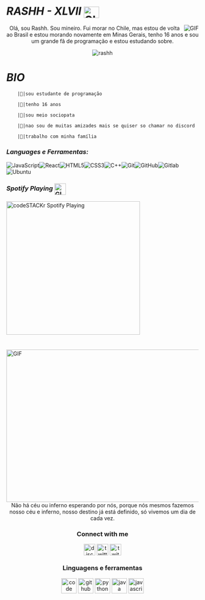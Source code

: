 














#                                                                     *RASHH - XLVII* <img align="center" alt="GIF" src="https://cdn.discordapp.com/attachments/756887281465557032/795764596086407188/brasil_flag.gif" width="40" height="30" />                              



<img align="right" alt="GIF" src="https://cdn.discordapp.com/attachments/784794074531364894/785040894578786304/e605bff4647a133f17044335c7fbdd02.gif" />

<p align="center">Olá, sou Rashh. Sou mineiro. Fui morar no Chile, mas estou de volta ao Brasil e estou morando novamente em Minas Gerais, tenho 16 anos e sou um grande fã de programação e estou estudando sobre. </p>

<p align="center"> <img src="https://komarev.com/ghpvc/?username=rashh&color=060606" alt="rashh" /> </p>

#                                                                   *BIO* 

        |🔰|sou estudante de programação

        |🔰|tenho 16 anos

        |🔰|sou meio sociopata

        |🔰|nao sou de muitas amizades mais se quiser so chamar no discord 

        |🔰|trabalho com minha família 



     
###  *Languages e Ferramentas:*
![JavaScript](https://img.shields.io/badge/-JavaScript-black?style=flat-square&logo=javascript)![React](https://img.shields.io/badge/-React-black?style=flat-square&logo=react)![HTML5](https://img.shields.io/badge/-HTML5-black?style=flat-square&logo=html5&logoColor=white)![CSS3](https://img.shields.io/badge/-CSS3-black?style=flat-square&logo=css3)![C++](https://img.shields.io/badge/-C++-black?style=flat-square&logo=c)![Git](https://img.shields.io/badge/-Git-black?style=flat-square&logo=git)![GitHub](https://img.shields.io/badge/-GitHub-black?style=flat-square&logo=github)![Gitlab](https://img.shields.io/badge/-Gitlab-black?style=flat-square&logo=gitlab)![Ubuntu](https://img.shields.io/badge/-Ubuntu-black?style=flat-square&logo=ubuntu)

### *Spotify Playing* <img align="center" alt="GIF" src="https://cdn.discordapp.com/attachments/756887281465557032/795766383367422002/musicatopUA.gif" width="30" height="30" />

[<img src="https://now-playing-codeSTACKr.vercel.app/api/spotify-playing" alt="codeSTACKr Spotify Playing" width="350" />](https://open.spotify.com/track/7mcdgAXmb35dakBnfDIv3q?si=sctTCqEwTD6PcF0FkwtRwQ)

#

<img align="left" alt="GIF" src="https://cdn.discordapp.com/attachments/794213378583166977/795773640867840040/b9c38c0086b0cf54682e952bc4c269e6.gif" height="400" width="800" />

<p align="center"> Não há céu ou inferno esperando por nós, porque nós mesmos fazemos nosso céu e inferno, nosso destino já está definido, só vivemos um dia de cada vez.  </p>


<h3 align="center">Connect with me</h3>
<p align="center">
<a href="/" target="blank"><img align="center" src="https://simpleicons.org/icons/discord.svg" alt="discord" height="30" width="30"/></a>
<a href="https://twitter.com/@Rxshh47" target="blank"><img align="center" src="https://simpleicons.org/icons/twitter.svg" alt="twitter" height="30" width="30"/></a>
<a href="https://twitch.tv/rashh" target="blank"><img align="center" src="https://simpleicons.org/icons/twitch.svg" alt="twitch" height="30" width="30"/></a>
</p>


<h3 align="center">Linguagens e ferramentas</h3>
<p align="center"><img src="https://simpleicons.org/icons/visualstudiocode.svg" title="Visual Studio Code" alt="code" width="40" height="40"/>
<img src="https://simpleicons.org/icons/github.svg" title="GitHub" alt="github" width="40" height="40"/>
<img src="https://simpleicons.org/icons/python.svg" title="Python" alt="python" width="40" height="40"/>
<img src="https://simpleicons.org/icons/java.svg" title="Java" alt="java" width="40" height="40"/>
<img src="https://simpleicons.org/icons/javascript.svg" title="JavaScript" alt="javascript" width="40" height="40"/></p>
